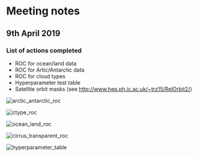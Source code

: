 # Meeting notes

## 9th April 2019

### List of actions completed

- ROC for ocean/land data
- ROC for Artic/Antarctic data
- ROC for cloud types
- Hyperparameter test table
- Satellite orbit masks (see <http://www.hep.ph.ic.ac.uk/~trz15/RelOrbit2/>)

![arctic_antarctic_roc](http://www.hep.ph.ic.ac.uk/~kt2015/arctic_antarctic_roc.png)

![ctype_roc](http://www.hep.ph.ic.ac.uk/~kt2015/ctype_roc.png)

![ocean_land_roc](http://www.hep.ph.ic.ac.uk/~kt2015/altostratus_opaque_roc.png)

![cirrus_transparent_roc](http://www.hep.ph.ic.ac.uk/~kt2015/ocean_land_roc.png)

![hyperparameter_table](http://www.hep.ph.ic.ac.uk/~kt2015/hyperparameter_table.png)